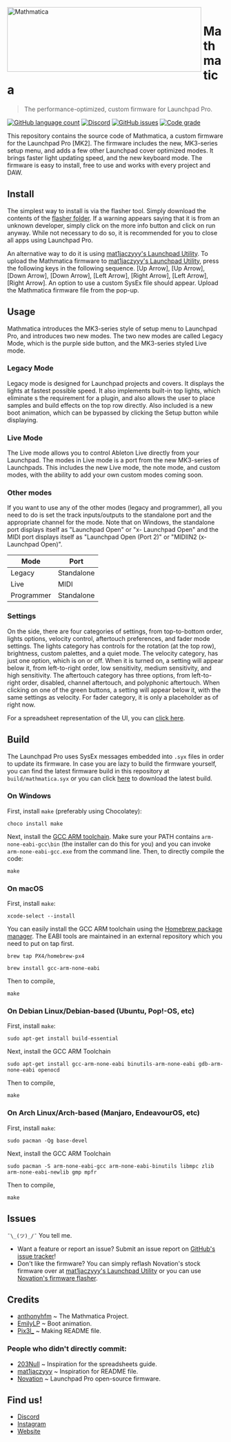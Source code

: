 <img width="450" height="150" align="left" style="float: left; margin: 0 5px 0 0;" alt="Mathmatica" src="https://user-images.githubusercontent.com/66474423/134778927-1ee09409-fea5-437c-82b5-c77a6ffbbd09.png">

# Mathmatica
> The performance-optimized, custom firmware for Launchpad Pro.

[![GitHub language count](https://img.shields.io/github/languages/count/anthonyhfm/Mathmatica)](https://github.com/anthonyhfm/mathmatica)
[![Discord](https://img.shields.io/discord/760499946792157215?color=4e5d94&label=discord)](https://discord.com/invite/n7KHW5H)
[![GitHub issues](https://img.shields.io/github/issues/anthonyhfm/Mathmatica)](https://github.com/anthonyhfm/mathmatica/issues)
[![Code grade](https://www.code-inspector.com/project/20168/status/svg)](https://www.code-inspector.com/project/20168/status/svg)


This repository contains the source code of Mathmatica, a custom firmware for the Launchpad Pro [MK2]. The firmware includes the new, MK3-series setup menu, and adds a few other Launchpad cover optimized modes. It brings faster light updating speed, and the new keyboard mode. The firmware is easy to install, free to use and works with every project and DAW.

## Install
The simplest way to install is via the flasher tool. Simply download the contents of the [flasher folder](https://github.com/anthonyhfm/Mathmatica/tree/performance/flasher). If a warning appears saying that it is from an unknown developer, simply click on the more info button and click on run anyway. While not necessary to do so, it is recommended for you to close all apps using Launchpad Pro.

An alternative way to do it is using [mat1jaczyyy's Launchpad Utility](https://fw.mat1jaczyyy.com/). To upload the Mathmatica firmware to [mat1jaczyyy's Launchpad Utility](https://fw.mat1jaczyyy.com/), press the following keys in the following sequence. [Up Arrow], [Up Arrow], [Down Arrow], [Down Arrow], [Left Arrow], [Right Arrow], [Left Arrow], [Right Arrow]. An option to use a custom SysEx file should appear. Upload the Mathmatica firmware file from the pop-up.

## Usage
Mathmatica introduces the MK3-series style of setup menu to Launchpad Pro, and introduces two new modes. The two new modes are called Legacy Mode, which is the purple side button, and the MK3-series styled Live mode. 

### Legacy Mode
Legacy mode is designed for Launchpad projects and covers. It displays the lights at fastest possible speed. It also implements built-in top lights, which eliminate s the requirement for a plugin, and also allows the user to place samples and build effects on the top row directly. Also included is a new boot animation, which can be bypassed by clicking the Setup button while displaying.

### Live Mode
The Live mode allows you to control Ableton Live directly from your Launchpad. The modes in Live mode is a port from the new MK3-series of Launchpads. This includes the new Live mode, the note mode, and custom modes, with the ability to add your own custom modes coming soon.

### Other modes
If you want to use any of the other modes (legacy and programmer), all you need to do is set the track inputs/outputs to the standalone port and the appropriate channel for the mode. Note that on Windows, the standalone port displays itself as "Launchpad Open" or "x- Launchpad Open" and the MIDI port displays itself as "Launchpad Open (Port 2)" or "MIDIIN2 (x- Launchpad Open)". 

| Mode        | Port        |
| ----------- | ----------- |
| Legacy      | Standalone  |
| Live        | MIDI        |
| Programmer  | Standalone  |

### Settings
On the side, there are four categories of settings, from top-to-bottom order, lights options, velocity control, aftertouch preferences, and fader mode settings. The lights category has controls for the rotation (at the top row), brightness, custom palettes, and a quiet mode. The velocity category, has just one option, which is on or off. When it is turned on, a setting will appear below it, from left-to-right order, low sensitivity, medium sensitivity, and high sensitivity. The aftertouch category has three options, from left-to-right order, disabled, channel aftertouch, and polyphonic aftertouch. When clicking on one of the green buttons, a setting will appear below it, with the same settings as velocity. For fader category, it is only a placeholder as of right now.

For a spreadsheet representation of the UI, you can [click here](https://drive.google.com/file/d/19jlDuHY_tf0r4qOTz5fD8Y76C6XeIqXa/view?usp=sharing).

## Build
The Launchpad Pro uses SysEx messages embedded into `.syx` files in order to update its firmware. In case you are lazy to build the firmware yourself, you can find the latest firmware build in this repository at `build/mathmatica.syx` or you can click [here](https://raw.githubusercontent.com/anthonyhfm/Mathmatica/performance/build/Mathmatica.syx) to download the latest build.

### On Windows
First, install `make` (preferably using Chocolatey):
```
choco install make
```

Next, install the [GCC ARM toolchain](https://developer.arm.com/tools-and-software/open-source-software/developer-tools/gnu-toolchain/gnu-rm/downloads). Make sure your PATH contains `arm-none-eabi-gcc\bin` (the installer can do this for you) and you can invoke `arm-none-eabi-gcc.exe` from the command line. Then, to directly compile the code:
```
make
```

### On macOS
First, install `make`:
```
xcode-select --install
```

You can easily install the GCC ARM toolchain using the [Homebrew package manager](https://brew.sh). The EABI tools are maintained in an external repository which you need to put on tap first.
```
brew tap PX4/homebrew-px4
```
```
brew install gcc-arm-none-eabi
```

Then to compile,
```
make
```

### On Debian Linux/Debian-based (Ubuntu, Pop!-OS, etc)
First, install `make`:
```
sudo apt-get install build-essential
```

Next, install the GCC ARM Toolchain
```
sudo apt-get install gcc-arm-none-eabi binutils-arm-none-eabi gdb-arm-none-eabi openocd
```

Then to compile,
```
make
```

### On Arch Linux/Arch-based (Manjaro, EndeavourOS, etc)
First, install `make`:
```
sudo pacman -Qg base-devel
```

Next, install the GCC ARM Toolchain
```
sudo pacman -S arm-none-eabi-gcc arm-none-eabi-binutils libmpc zlib arm-none-eabi-newlib gmp mpfr
```

Then to compile,
```
make
```

## Issues
`¯\_(ツ)_/¯` You tell me.

- Want a feature or report an issue? Submit an issue report on [GitHub's issue tracker](https://github.com/anthonyhfm/Mathmatica/issues)!
- Don't like the firmware? You can simply reflash Novation's stock firmware over at [mat1jaczyyy's Launchpad Utility](https://fw.mat1jaczyyy.com) or you can use [Novation's firmware flasher](https://customer.novationmusic.com/en/support/downloads?brand=Novation&product_by_range=527&download_type=software).

## Credits
- [anthonyhfm](https://github.com/anthonyhfm) ~ The Mathmatica Project.
- [EmilyLP](https://github.com/EmilyLPad) ~ Boot animation.
- [Pix3l_](https://github.com/WhosPix3l) ~ Making README file.

### People who didn't directly commit:
- [203Null](https://github.com/203Null) ~ Inspiration for the spreadsheets guide.
- [mat1jaczyyy](https://github.com/mat1jaczyyy) ~ Inspiration for README file.
- [Novation](https://github.com/Focusrite-Novation) ~ Launchpad Pro open-source firmware.

## Find us!
- [Discord](https://discord.com/invite/n7KHW5H)
- [Instagram](https://instagram.com/314dragon)
- [Website](https://314dragon.com)
